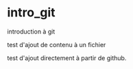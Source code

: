 # intro_git

introduction à git

test d'ajout de contenu à un fichier

test d'ajout directement à partir de github.
